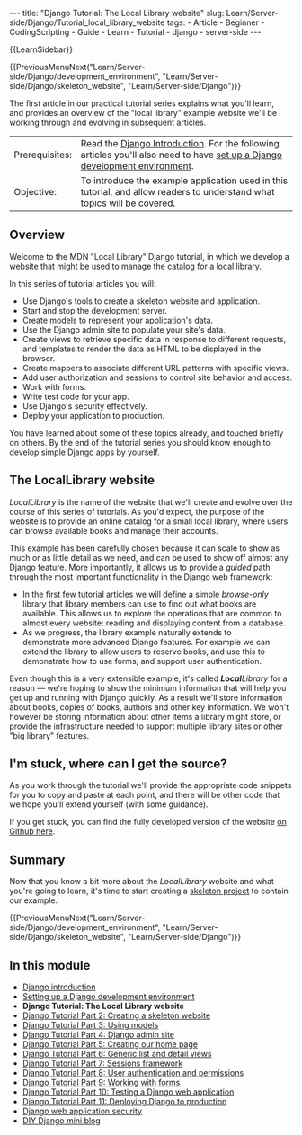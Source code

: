 --- title: "Django Tutorial: The Local Library website" slug: Learn/Server-side/Django/Tutorial\_local\_library\_website tags: - Article - Beginner - CodingScripting - Guide - Learn - Tutorial - django - server-side ---

{{LearnSidebar}}

{{PreviousMenuNext("Learn/Server-side/Django/development\_environment", "Learn/Server-side/Django/skeleton\_website", "Learn/Server-side/Django")}}

The first article in our practical tutorial series explains what you'll learn, and provides an overview of the "local library" example website we'll be working through and evolving in subsequent articles.

<table><tbody><tr class="odd"><td>Prerequisites:</td><td>Read the <a href="/en-US/docs/Learn/Server-side/Django/Introduction">Django Introduction</a>. For the following articles you'll also need to have <a href="/en-US/docs/Learn/Server-side/Django/development_environment">set up a Django development environment</a>. </td></tr><tr class="even"><td>Objective:</td><td>To introduce the example application used in this tutorial, and allow readers to understand what topics will be covered. </td></tr></tbody></table>

Overview
--------

Welcome to the MDN "Local Library" Django tutorial, in which we develop a website that might be used to manage the catalog for a local library. 

In this series of tutorial articles you will:

-   Use Django's tools to create a skeleton website and application.
-   Start and stop the development server.
-   Create models to represent your application's data.
-   Use the Django admin site to populate your site's data.
-   Create views to retrieve specific data in response to different requests, and templates to render the data as HTML to be displayed in the browser.
-   Create mappers to associate different URL patterns with specific views.
-   Add user authorization and sessions to control site behavior and access.
-   Work with forms.
-   Write test code for your app.
-   Use Django's security effectively.
-   Deploy your application to production.

You have learned about some of these topics already, and touched briefly on others. By the end of the tutorial series you should know enough to develop simple Django apps by yourself.

The LocalLibrary website
------------------------

*LocalLibrary* is the name of the website that we'll create and evolve over the course of this series of tutorials. As you'd expect, the purpose of the website is to provide an online catalog for a small local library, where users can browse available books and manage their accounts.

This example has been carefully chosen because it can scale to show as much or as little detail as we need, and can be used to show off almost any Django feature. More importantly, it allows us to provide a *guided* path through the most important functionality in the Django web framework:

-   In the first few tutorial articles we will define a simple *browse-only* library that library members can use to find out what books are available. This allows us to explore the operations that are common to almost every website: reading and displaying content from a database.
-   As we progress, the library example naturally extends to demonstrate more advanced Django features. For example we can extend the library to allow users to reserve books, and use this to demonstrate how to use forms, and support user authentication.

Even though this is a very extensible example, it's called ***Local**Library* for a reason — we're hoping to show the minimum information that will help you get up and running with Django quickly. As a result we'll store information about books, copies of books, authors and other key information. We won't however be storing information about other items a library might store, or provide the infrastructure needed to support multiple library sites or other "big library" features. 

I'm stuck, where can I get the source?
--------------------------------------

As you work through the tutorial we'll provide the appropriate code snippets for you to copy and paste at each point, and there will be other code that we hope you'll extend yourself (with some guidance).

If you get stuck, you can find the fully developed version of the website [on Github here](https://github.com/mdn/django-locallibrary-tutorial).

Summary
-------

Now that you know a bit more about the *LocalLibrary* website and what you're going to learn, it's time to start creating a [skeleton project](/en-US/docs/Learn/Server-side/Django/skeleton_website) to contain our example.

{{PreviousMenuNext("Learn/Server-side/Django/development\_environment", "Learn/Server-side/Django/skeleton\_website", "Learn/Server-side/Django")}}

In this module
--------------

-   [Django introduction](/en-US/docs/Learn/Server-side/Django/Introduction)
-   [Setting up a Django development environment](/en-US/docs/Learn/Server-side/Django/development_environment)
-   **Django Tutorial: The Local Library website**
-   [Django Tutorial Part 2: Creating a skeleton website](/en-US/docs/Learn/Server-side/Django/skeleton_website)
-   [Django Tutorial Part 3: Using models](/en-US/docs/Learn/Server-side/Django/Models)
-   [Django Tutorial Part 4: Django admin site](/en-US/docs/Learn/Server-side/Django/Admin_site)
-   [Django Tutorial Part 5: Creating our home page](/en-US/docs/Learn/Server-side/Django/Home_page)
-   [Django Tutorial Part 6: Generic list and detail views](/en-US/docs/Learn/Server-side/Django/Generic_views)
-   [Django Tutorial Part 7: Sessions framework](/en-US/docs/Learn/Server-side/Django/Sessions)
-   [Django Tutorial Part 8: User authentication and permissions](/en-US/docs/Learn/Server-side/Django/Authentication)
-   [Django Tutorial Part 9: Working with forms](/en-US/docs/Learn/Server-side/Django/Forms)
-   [Django Tutorial Part 10: Testing a Django web application](/en-US/docs/Learn/Server-side/Django/Testing)
-   [Django Tutorial Part 11: Deploying Django to production](/en-US/docs/Learn/Server-side/Django/Deployment)
-   [Django web application security](/en-US/docs/Learn/Server-side/Django/web_application_security)
-   [DIY Django mini blog](/en-US/docs/Learn/Server-side/Django/django_assessment_blog)
